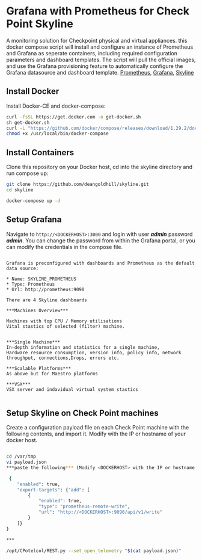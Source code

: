 # Grafana with Prometheus for Check Point Skyline

A monitoring solution for Checkpoint physical and virtual appliances.
this docker compose script will install and configure an instance of Prometheus and Grafana as seperate containers, including required configuration parameters and dashboard templates.
The script will pull the official images, and use the Grafana provisioning feature to automatically configure the Grafana datasource and dashboard template.
[Prometheus](https://prometheus.io/), [Grafana](http://grafana.org/), [Skyline](https://supportcenter.checkpoint.com/supportcenter/portal?eventSubmit_doGoviewsolutiondetails=&solutionid=sk178566)


## Install Docker

Install Docker-CE and docker-compose:

```bash
curl -fsSL https://get.docker.com -o get-docker.sh
sh get-docker.sh
curl -L "https://github.com/docker/compose/releases/download/1.29.2/docker-compose-$(uname -s)-$(uname -m)" -o /usr/local/bin/docker-compose
chmod +x /usr/local/bin/docker-compose
```

## Install Containers

Clone this repository on your Docker host, cd into the skyline directory and run compose up:

```bash
git clone https://github.com/deangoldhill/skyline.git
cd skyline

docker-compose up -d
```



## Setup Grafana

Navigate to `http://<DOCKERHOST>:3000` and login with user ***admin*** password ***admin***. You can change the password from within the Grafana portal, or you can modify the credentials in the compose file.


```

Grafana is preconfigured with dashboards and Prometheus as the default data source:

* Name: SKYLINE_PROMETHEUS
* Type: Prometheus
* Url: http://prometheus:9090

There are 4 Skyline dashboards

***Machines Overview***

Machines with top CPU / Memory utilisations
Vital stastics of selected (filter) machine.


***Single Machine***
In-depth information and statistics for a single machine,
Hardware resource consumption, version info, policy info, network throughput, connections,Drops, errors etc.

***Scalable Platforms***
As above but for Maestro platforms

***VSX***
VSX server and indavidual virtual system stastics


```

## Setup Skyline on Check Point machines

Create a configuration payload file on each Check Point machine with the following contents, and import it.
Modify <DOCKERHOST> with the IP or hostname of your docker host.

```bash

cd /var/tmp
vi payload.json
***paste the following*** (Modify <DOCKERHOST> with the IP or hostname of your docker host.)

 {
    "enabled": true,
    "export-targets": {"add": [
        {
            "enabled": true,
            "type": "prometheus-remote-write",
            "url": "http://<DOCKERHOST>:9090/api/v1/write"
        }
    ]}
} 

***

/opt/CPotelcol/REST.py --set_open_telemetry "$(cat payload.json)"

```

